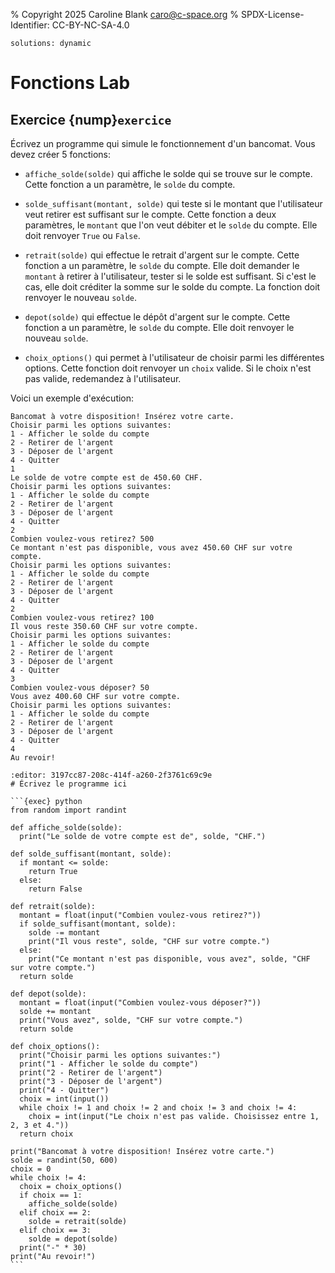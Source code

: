 % Copyright 2025 Caroline Blank <caro@c-space.org>
% SPDX-License-Identifier: CC-BY-NC-SA-4.0

```{metadata}
solutions: dynamic
```

# Fonctions Lab

## Exercice {nump}`exercice`

Écrivez un programme qui simule le fonctionnement d'un bancomat.
Vous devez créer 5 fonctions:

- `affiche_solde(solde)` qui affiche le solde qui se trouve sur le compte. Cette
fonction a un paramètre, le `solde` du compte.

- `solde_suffisant(montant, solde)` qui teste si le montant que l'utilisateur veut
retirer est suffisant sur le compte. Cette fonction a deux paramètres, le
`montant` que l'on veut débiter et le `solde` du compte. Elle doit renvoyer `True` ou
`False`.

- `retrait(solde)` qui effectue le retrait d'argent sur le compte. Cette fonction
a un paramètre, le `solde` du compte. Elle doit demander le `montant` à retirer à
l'utilisateur, tester si le solde est suffisant. Si c'est le cas, elle doit
créditer la somme sur le solde du compte. La fonction doit renvoyer le nouveau
`solde`.

- `depot(solde)` qui effectue le dépôt d'argent sur le compte. Cette fonction
a un paramètre, le `solde` du compte. Elle doit renvoyer le nouveau `solde`.

- `choix_options()` qui permet à l'utilisateur de choisir parmi les différentes
options. Cette fonction doit renvoyer un `choix` valide. Si le choix n'est pas
valide, redemandez à l'utilisateur.

Voici un exemple d'exécution:

```{code-block} text
Bancomat à votre disposition! Insérez votre carte.
Choisir parmi les options suivantes:
1 - Afficher le solde du compte
2 - Retirer de l'argent
3 - Déposer de l'argent
4 - Quitter
1
Le solde de votre compte est de 450.60 CHF.
Choisir parmi les options suivantes:
1 - Afficher le solde du compte
2 - Retirer de l'argent
3 - Déposer de l'argent
4 - Quitter
2
Combien voulez-vous retirez? 500
Ce montant n'est pas disponible, vous avez 450.60 CHF sur votre compte.
Choisir parmi les options suivantes:
1 - Afficher le solde du compte
2 - Retirer de l'argent
3 - Déposer de l'argent
4 - Quitter
2
Combien voulez-vous retirez? 100
Il vous reste 350.60 CHF sur votre compte.
Choisir parmi les options suivantes:
1 - Afficher le solde du compte
2 - Retirer de l'argent
3 - Déposer de l'argent
4 - Quitter
3
Combien voulez-vous déposer? 50
Vous avez 400.60 CHF sur votre compte.
Choisir parmi les options suivantes:
1 - Afficher le solde du compte
2 - Retirer de l'argent
3 - Déposer de l'argent
4 - Quitter
4
Au revoir!
```

```{exec} python
:editor: 3197cc87-208c-414f-a260-2f3761c69c9e
# Écrivez le programme ici
```

````{solution}
```{exec} python
from random import randint

def affiche_solde(solde):
  print("Le solde de votre compte est de", solde, "CHF.")

def solde_suffisant(montant, solde):
  if montant <= solde:
    return True
  else:
    return False

def retrait(solde):
  montant = float(input("Combien voulez-vous retirez?"))
  if solde_suffisant(montant, solde):
    solde -= montant
    print("Il vous reste", solde, "CHF sur votre compte.")
  else:
    print("Ce montant n'est pas disponible, vous avez", solde, "CHF sur votre compte.")
  return solde

def depot(solde):
  montant = float(input("Combien voulez-vous déposer?"))
  solde += montant
  print("Vous avez", solde, "CHF sur votre compte.")
  return solde

def choix_options():
  print("Choisir parmi les options suivantes:")
  print("1 - Afficher le solde du compte")
  print("2 - Retirer de l'argent")
  print("3 - Déposer de l'argent")
  print("4 - Quitter")
  choix = int(input())
  while choix != 1 and choix != 2 and choix != 3 and choix != 4:
    choix = int(input("Le choix n'est pas valide. Choisissez entre 1, 2, 3 et 4."))
  return choix

print("Bancomat à votre disposition! Insérez votre carte.")
solde = randint(50, 600)
choix = 0
while choix != 4:
  choix = choix_options()
  if choix == 1:
    affiche_solde(solde)
  elif choix == 2:
    solde = retrait(solde)
  elif choix == 3:
    solde = depot(solde)
  print("-" * 30)
print("Au revoir!")
```
````
